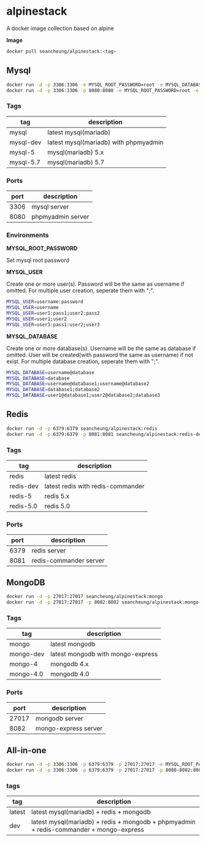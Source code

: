 # alpinestack

A docker image collection based on alpine

**Image**

```bash
docker pull seancheung/alpinestack:<tag>
```

## Mysql

```bash
docker run -d -p 3306:3306 -e MYSQL_ROOT_PASSWORD=root -e MYSQL_DATABASE=mydb seancheung/alpinestack:mysql
docker run -d -p 3306:3306 -p 8080:8080 -e MYSQL_ROOT_PASSWORD=root -e MYSQL_DATABASE=testuser@testdb seancheung/alpinestack:mysql-dev
```

### Tags

| tag                              | description                           |
| -------------------------------- | ------------------------------------- |
| mysql     | latest mysql(mariadb)                 |
| mysql-dev | latest mysql(mariadb) with phpmyadmin |
| mysql-5   | mysql(mariadb) 5.x                    |
| mysql-5.7 | mysql(mariadb) 5.7                    |

### Ports

| port | description       |
| ---- | ----------------- |
| 3306 | mysql server      |
| 8080 | phpmyadmin server |

### Environments

**MYSQL_ROOT_PASSWORD**

Set mysql root password

**MYSQL_USER**

Create one or more user(s). Password will be the same as username if omitted. For multiple user creation, seperate them with ";".

```bash
MYSQL_USER=username:password
MYSQL_USER=username
MYSQL_USER=user1:pass1;user2:pass2
MYSQL_USER=user1;user2
MYSQL_USER=user1:pass1:user2;user3
```

**MYSQL_DATABASE**

Create one or more database(s). Username will be the same as database if omitted. User will be created(with password the same as username) if not exist. For multiple database creation, seperate them with ";".

```bash
MYSQL_DATABASE=username@database
MYSQL_DATABASE=database
MYSQL_DATABASE=username@database1;username@database2
MYSQL_DATABASE=database1;database2
MYSQL_DATABASE=user1@database1;user2@database2;database3
```

## Redis

```bash
docker run -d -p 6379:6379 seancheung/alpinestack:redis
docker run -d -p 6379:6379 -p 8081:8081 seancheung/alpinestack:redis-dev
```

### Tags

| tag                              | description                       |
| -------------------------------- | --------------------------------- |
| redis     | latest redis                      |
| redis-dev | latest redis with redis-commander |
| redis-5   | redis 5.x                         |
| redis-5.0 | redis 5.0                         |

### Ports

| port | description       |
| ---- | ----------------- |
| 6379 | redis server      |
| 8081 | redis-commander server |

## MongoDB

```bash
docker run -d -p 27017:27017 seancheung/alpinestack:mongo
docker run -d -p 27017:27017 -p 8082:8082 seancheung/alpinestack:mongo-dev
```

### Tags

| tag                              | description                       |
| -------------------------------- | --------------------------------- |
| mongo     | latest mongodb                    |
| mongo-dev | latest mongodb with mongo-express |
| mongo-4   | mongodb 4.x                       |
| mongo-4.0 | mongodb 4.0                       |

### Ports

| port | description       |
| ---- | ----------------- |
| 27017 | mongodb server      |
| 8082 | mongo-express server |

## All-in-one

```bash
docker run -d -p 3306:3306 -p 6379:6379 -p 27017:27017 -e MYSQL_ROOT_PASSWORD=root -e MYSQL_DATABASE=mydb seancheung/alpinestack
docker run -d -p 3306:3306 -p 6379:6379 -p 27017:27017 -p 8080-8082:8080-8082 -e MYSQL_ROOT_PASSWORD=root -e MYSQL_DATABASE=mydb seancheung/alpinestack:dev
```

### tags

| tag                              | description                           |
| -------------------------------- | ------------------------------------- |
| latest | latest mysql(mariadb) + redis + mongodb |
| dev | latest mysql(mariadb) + redis + mongodb + phpmyadmin + redis-commander + mongo-express |

